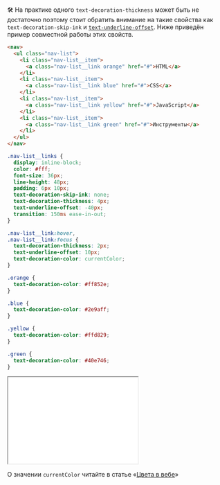 🛠 На практике одного `text-decoration-thickness` может быть не достаточно поэтому стоит обратить внимание на такие свойства как `text-decoration-skip-ink` и [`text-underline-offset`](/css/text-underline-offset/). Ниже приведён пример совместной работы этих свойств.

```html
<nav>
  <ul class="nav-list">
    <li class="nav-list__item">
      <a class="nav-list__link orange" href="#">HTML</a>
    </li>
    <li class="nav-list__item">
      <a class="nav-list__link blue" href="#">CSS</a>
    </li>
    <li class="nav-list__item">
      <a class="nav-list__link yellow" href="#">JavaScript</a>
    </li>
    <li class="nav-list__item">
      <a class="nav-list__link green" href="#">Инструменты</a>
    </li>
  </ul>
</nav>
```

```css
.nav-list__links {
  display: inline-block;
  color: #fff;
  font-size: 36px;
  line-height: 48px;
  padding: 6px 10px;
  text-decoration-skip-ink: none;
  text-decoration-thickness: 4px;
  text-underline-offset: -40px;
  transition: 150ms ease-in-out;
}

.nav-list__link:hover,
.nav-list__link:focus {
  text-decoration-thickness: 2px;
  text-underline-offset: 10px;
  text-decoration-color: currentColor;
}

.orange {
  text-decoration-color: #ff852e;
}

.blue {
  text-decoration-color: #2e9aff;
}

.yellow {
  text-decoration-color: #ffd829;
}

.green {
  text-decoration-color: #40e746;
}
```

<iframe title="Пример навигации" src="../demos/navigation/" height="200"></iframe>

О значении `currentColor` читайте в статье «[Цвета в вебе](/css/web-colors/#currentcolor)»
